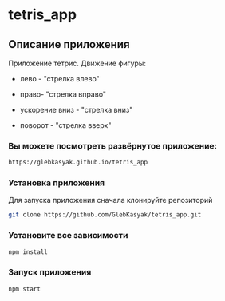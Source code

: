 ﻿#  tetris_app

## Описание приложения

Приложение тетрис.
Движение фигуры:
 
 - лево -  "стрелка влево"

 - право-  "стрелка вправо"

 - ускорение вниз -  "стрелка вниз"

 - поворот -  "стрелка вверх"

### Вы можете посмотреть развёрнутое приложение:
 
```sh
https://glebkasyak.github.io/tetris_app
```

### Установка приложения

Для запуска приложения сначала клонируйте репозиторий

```sh
git clone https://github.com/GlebKasyak/tetris_app.git
```

### Установите все зависимости

```sh
npm install
```

### Запуск приложения

```sh
npm start
```

